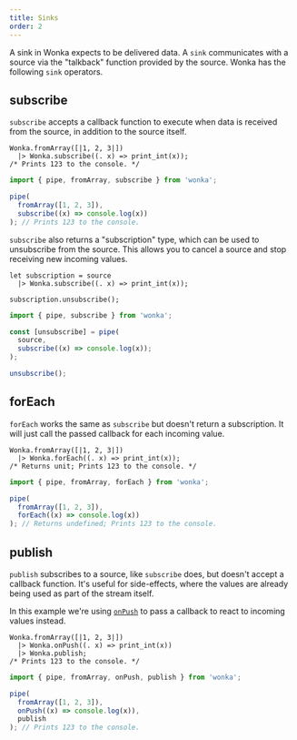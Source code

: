 ```yaml
---
title: Sinks
order: 2
---
```


A sink in Wonka expects to be delivered data. A `sink` communicates with a source via the "talkback" function provided by the source. Wonka has the following `sink` operators.

## subscribe

`subscribe` accepts a callback function to execute when data is received from the source, in addition to the source itself.

```reason
Wonka.fromArray([|1, 2, 3|])
  |> Wonka.subscribe((. x) => print_int(x));
/* Prints 123 to the console. */
```

```typescript
import { pipe, fromArray, subscribe } from 'wonka';

pipe(
  fromArray([1, 2, 3]),
  subscribe((x) => console.log(x))
); // Prints 123 to the console.
```

`subscribe` also returns a "subscription" type, which can be used to
unsubscribe from the source. This allows you to cancel a source and stop receiving
new incoming values.

```reason
let subscription = source
  |> Wonka.subscribe((. x) => print_int(x));

subscription.unsubscribe();
```

```typescript
import { pipe, subscribe } from 'wonka';

const [unsubscribe] = pipe(
  source,
  subscribe((x) => console.log(x));
);

unsubscribe();
```

## forEach

`forEach` works the same as `subscribe` but doesn't return a subscription.
It will just call the passed callback for each incoming value.

```reason
Wonka.fromArray([|1, 2, 3|])
  |> Wonka.forEach((. x) => print_int(x));
/* Returns unit; Prints 123 to the console. */
```

```typescript
import { pipe, fromArray, forEach } from 'wonka';

pipe(
  fromArray([1, 2, 3]),
  forEach((x) => console.log(x))
); // Returns undefined; Prints 123 to the console.
```

## publish

`publish` subscribes to a source, like `subscribe` does, but doesn't accept
a callback function. It's useful for side-effects, where the values are already being
used as part of the stream itself.

In this example we're using [`onPush`](./operators.md#onpush) to pass a callback to react to incoming
values instead.

```reason
Wonka.fromArray([|1, 2, 3|])
  |> Wonka.onPush((. x) => print_int(x))
  |> Wonka.publish;
/* Prints 123 to the console. */
```

```typescript
import { pipe, fromArray, onPush, publish } from 'wonka';

pipe(
  fromArray([1, 2, 3]),
  onPush((x) => console.log(x)),
  publish
); // Prints 123 to the console.
```
